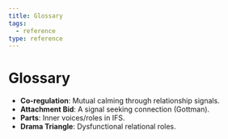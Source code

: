 ```yaml
---
title: Glossary
tags:
  - reference
type: reference
---
```

# Glossary

- **Co-regulation**: Mutual calming through relationship signals.
- **Attachment Bid**: A signal seeking connection (Gottman).
- **Parts**: Inner voices/roles in IFS.
- **Drama Triangle**: Dysfunctional relational roles.
